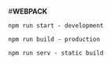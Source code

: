 #**WEBPACK**


`npm run start - development`


`npm run build - production`


`npm run serv - static build`